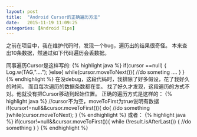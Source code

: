 ```yaml
---
layout: post
title:  "Android Cursor的正确遍历方法"
date:   2015-11-19 11:09:25
categories: [Android Tips]
---
```

之前在项目中，我在维护代码时，发现一个bug，遍历出的结果很奇怪。
本来查出10条数据，然通过如下代码遍历会丢数据。

同事遍历Cursor是这样写的:
{% highlight java %}
if(cursor ==null) {
	Log.w(TAG,"....");
}else{
	while(cursor.moveToNext()){
		//do someting ....
	}
}
{% endhighlight %}
在没debug，这段代码时，我排除了好多假设，花了我好久的时间。
而且每次遍历的数据条数都在变。
找了好久才发现，这段遍历的方式不对。他就没有把Cursor移动到起始位置。
正确的遍历方式是这样的：
{% highlight java %}
//cursor不为空，moveToFirst为true说明有数据
if(cursor!=null&&cursor.moveToFirst()){
	do{
		//do something
	}while(cursor.moveToNext);
}
{% endhighlight %}
或者：
{% highlight java %}
if(cursor!=null&&cursor.moveToFirst()){
	while (!result.isAfterLast()) {
		//do something
	}
}
{% endhighlight %}
